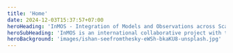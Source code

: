 ```yaml
---
title: 'Home'
date: 2024-12-03T15:37:57+07:00
heroHeading: 'InMOS - Integration of Models and Observations across Scales'
heroSubHeading: 'InMOS is an international collaborative project with the primary objective to produce a robust global synthesis of the cycling, redistribution and storage of carbon, O~2~, and heat in the ocean since pre-industrial times.'
heroBackground: 'images/ishan-seefromthesky-eWSh-bkaKU8-unsplash.jpg'
---
```

